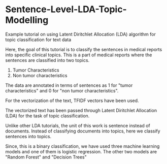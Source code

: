 # Sentence-Level-LDA-Topic-Modelling
Example tutorial on using Latent Diritchlet Allocation (LDA) algorithm for topic classification for text data

Here, the goal of this tutorial is to classify the sentences in medical reports into specific clinical topics. This is a part of medical reports where the sentences are classified into two topics.
1. Tumor Characteristics
2. Non tumor characteristics

The data are annotated in terms of sentences as 1 for "tumor characteristics" and 0 for "non tumor characteristics".

For the vectorization of the text, TFIDF vectors have been used.

The vectorized text has been passed through Latent Diritchlet Allocation (LDA) for the task of topic classification. 

Unlike other LDA tutorials, the unit of this work is sentence instead of documents. Instead of classifying documents into topics, here we classify sentences into topics.

Since, this is a binary classification, we have used three machine learning models and one of them is logistic regression. The other two models are "Random Forest" and "Decision Trees"
